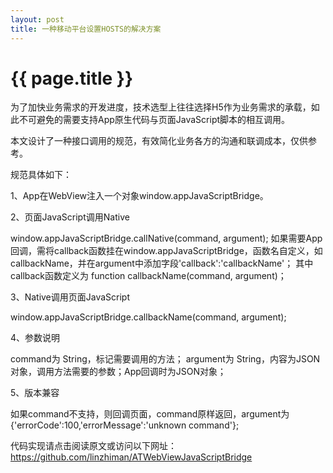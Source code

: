```yaml
---
layout: post
title: 一种移动平台设置HOSTS的解决方案
---
```

# {{ page.title }}

为了加快业务需求的开发进度，技术选型上往往选择H5作为业务需求的承载，如此不可避免的需要支持App原生代码与页面JavaScript脚本的相互调用。

本文设计了一种接口调用的规范，有效简化业务各方的沟通和联调成本，仅供参考。

规范具体如下：

 1、App在WebView注入一个对象window.appJavaScriptBridge。

 2、页面JavaScript调用Native

window.appJavaScriptBridge.callNative(command, argument);
如果需要App回调，需将callback函数挂在window.appJavaScriptBridge，函数名自定义，如callbackName，并在argument中添加字段'callback':'callbackName'；
其中callback函数定义为 function callbackName(command, argument)；

 3、Native调用页面JavaScript

 window.appJavaScriptBridge.callbackName(command, argument);

 4、参数说明

 command为 String，标记需要调用的方法；
 argument为 String，内容为JSON对象，调用方法需要的参数；App回调时为JSON对象；

 5、版本兼容

如果command不支持，则回调页面，command原样返回，argument为{'errorCode':100,'errorMessage':'unknown command'};

代码实现请点击阅读原文或访问以下网址：
https://github.com/linzhiman/ATWebViewJavaScriptBridge
 

